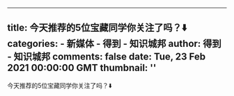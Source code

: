 
---
title: 今天推荐的5位宝藏同学你关注了吗？⬇️
categories: 
    - 新媒体
    - 得到 - 知识城邦
author: 得到 - 知识城邦
comments: false
date: Tue, 23 Feb 2021 00:00:00 GMT
thumbnail: ''
---

<div>   
<p>今天推荐的5位宝藏同学你关注了吗？⬇️</p><br><br>  
</div>
            